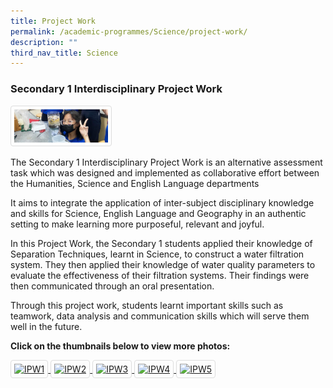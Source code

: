 ```yaml
---
title: Project Work
permalink: /academic-programmes/Science/project-work/
description: ""
third_nav_title: Science
---
```

### Secondary 1 Interdisciplinary Project Work

![](/images/Sec%201%20Science%20Project%20Work/IPW_main.jpg)

The Secondary 1 Interdisciplinary Project Work is an alternative assessment task which was designed and implemented as collaborative effort between the Humanities, Science and English Language departments

It aims to integrate the application of inter-subject disciplinary knowledge and skills for Science, English Language and Geography in an authentic setting to make learning more purposeful, relevant and joyful.

In this Project Work, the Secondary 1 students applied their knowledge of Separation Techniques, learnt in Science, to construct a water filtration system. They then applied their knowledge of water quality parameters to evaluate the effectiveness of their filtration systems. Their findings were then communicated through an oral presentation.

Through this project work, students learnt important skills such as teamwork, data analysis and communication skills which will serve them well in the future.

**Click on the thumbnails below to view more photos:**

<style>
img {
  border: 1px solid #ddd; /* Gray border */
  border-radius: 4px;  /* Rounded border */
  padding: 5px; /* Some padding */
  width: 150px; /* Set a small width */
}

/* Add a hover effect (blue shadow) */
img:hover {
  box-shadow: 0 0 2px 1px rgba(0, 140, 186, 0.5);
}
</style>
<body>

<a target="_blank" href="![](/images/Sec%201%20Science%20Project%20Work/IPW1.jpg)">
  <img src="![](/images/Sec%201%20Science%20Project%20Work/IPW1.jpg)" alt="IPW1">
</a>

</body>

<style>
img {
  border: 1px solid #ddd; /* Gray border */
  border-radius: 4px;  /* Rounded border */
  padding: 5px; /* Some padding */
  width: 150px; /* Set a small width */
}

/* Add a hover effect (blue shadow) */
img:hover {
  box-shadow: 0 0 2px 1px rgba(0, 140, 186, 0.5);
}
</style>
<body>

<a target="_blank" href="![](/images/Sec%201%20Science%20Project%20Work/IPW2.jpg)">
  <img src="![](/images/Sec%201%20Science%20Project%20Work/IPW2.jpg)" alt="IPW2">
</a>

</body>

<style>
img {
  border: 1px solid #ddd; /* Gray border */
  border-radius: 4px;  /* Rounded border */
  padding: 5px; /* Some padding */
  width: 150px; /* Set a small width */
}

/* Add a hover effect (blue shadow) */
img:hover {
  box-shadow: 0 0 2px 1px rgba(0, 140, 186, 0.5);
}
</style>
<body>

<a target="_blank" href="![](/images/Sec%201%20Science%20Project%20Work/IPW3.jpg)">
  <img src="![](/images/Sec%201%20Science%20Project%20Work/IPW3.jpg)" alt="IPW3">
</a>

</body>

<style>
img {
  border: 1px solid #ddd; /* Gray border */
  border-radius: 4px;  /* Rounded border */
  padding: 5px; /* Some padding */
  width: 150px; /* Set a small width */
}

/* Add a hover effect (blue shadow) */
img:hover {
  box-shadow: 0 0 2px 1px rgba(0, 140, 186, 0.5);
}
</style>
<body>

<a target="_blank" href="![](/images/Sec%201%20Science%20Project%20Work/IPW4.jpg)">
  <img src="![](/images/Sec%201%20Science%20Project%20Work/IPW4.jpg)" alt="IPW4">
</a>

</body>

<style>
img {
  border: 1px solid #ddd; /* Gray border */
  border-radius: 4px;  /* Rounded border */
  padding: 5px; /* Some padding */
  width: 150px; /* Set a small width */
}

/* Add a hover effect (blue shadow) */
img:hover {
  box-shadow: 0 0 2px 1px rgba(0, 140, 186, 0.5);
}
</style>
<body>

<a target="_blank" href="![](/images/Sec%201%20Science%20Project%20Work/IPW5.jpg)">
  <img src="![](/images/Sec%201%20Science%20Project%20Work/IPW5.jpg)" alt="IPW5">
</a>

</body>